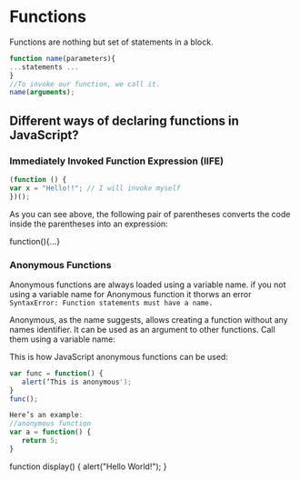# Functions

Functions are nothing but set of statements in a block.
```javascript
function name(parameters){
...statements ...
}
//To invoke our function, we call it.
name(arguments);
```




## Different ways of declaring functions in JavaScript?


### Immediately Invoked Function Expression (IIFE)
```javascript
(function () {  
var x = "Hello!!"; // I will invoke myself  
})();
```
As you can see above, the following pair of parentheses converts the code inside the parentheses into an expression:

function(){...}


### Anonymous Functions

Anonymous functions are always loaded using a variable name. if you not using a variable name for Anonymous function it thorws an error `SyntaxError: Function statements must have a name.`

 Anonymous, as the name suggests, allows creating a function without any names identifier. It can be used as an argument to other functions. Call them using a variable name:

This is how JavaScript anonymous functions can be used:

```javascript
var func = function() {
   alert(‘This is anonymous');
}
func();

Here’s an example:
//anonymous function
var a = function() {
   return 5;
}
```




function display()
      {
         alert("Hello World!");
      }
<!--stackedit_data:
eyJoaXN0b3J5IjpbLTE4NzU2Mjk2NTcsMTgwMjI0OTIxNCwxOD
UyODUxNjY0LDEzODU1MTk4NzksLTc0MjIwMTU0XX0=
-->